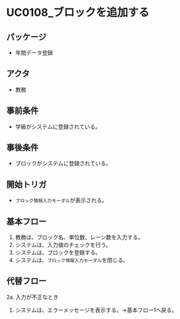 # UC0108_ブロックを追加する

## パッケージ
- 年間データ登録

## アクタ
- 教務

## 事前条件
- 学級がシステムに登録されている。

## 事後条件
- ブロックがシステムに登録されている。

## 開始トリガ
- `ブロック情報入力モーダル`が表示される。

## 基本フロー
1. 教務は、ブロック名、単位数、レーン数を入力する。
2. システムは、入力値のチェックを行う。
3. システムは、ブロックを登録する。
4. システムは、`ブロック情報入力モーダル`を閉じる。

## 代替フロー
2a. 入力が不正なとき
1. システムは、エラーメッセージを表示する。→基本フロー1へ戻る。